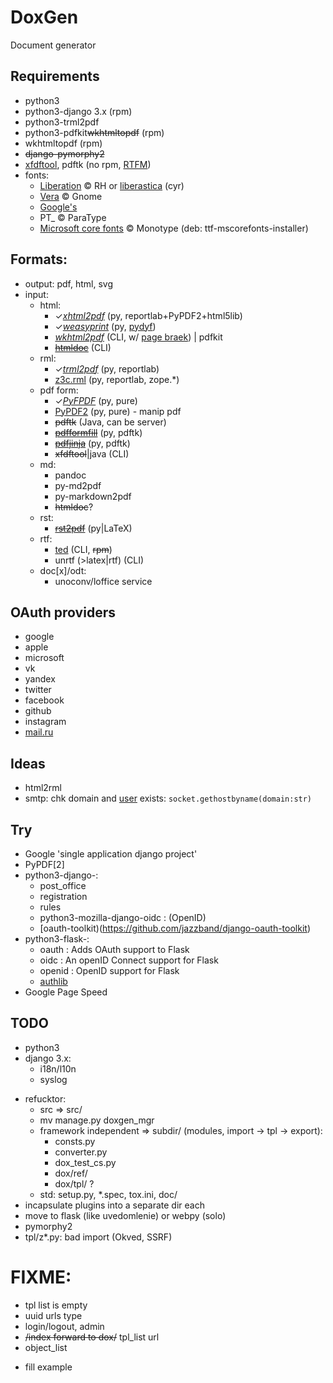 # DoxGen

Document generator

## Requirements

- python3
- python3-django 3.x (rpm)
- python3-trml2pdf
- python3-pdfkit~~wkhtmltopdf~~ (rpm)
- wkhtmltopdf (rpm)
- ~~django-pymorphy2~~
- [xfdftool](http://dik123.blogspot.com/2010/06/pdf.html), pdftk (no rpm, [RTFM](http://www.myown1.com/linux/pdf_formfill.shtml))
- fonts:
  - [Liberation](https://github.com/liberationfonts/liberation-fonts) &copy; RH or [liberastica](https://code.google.com/archive/p/liberastika/) (cyr)
  - [Vera](https://download.gnome.org/sources/ttf-bitstream-vera/1.10/) &copy; Gnome
  - [Google's](https://github.com/google/fonts)
  - PT_ &copy; ParaType
  - [Microsoft core fonts](https://sourceforge.net/projects/corefonts/) &copy; Monotype (deb: ttf-mscorefonts-installer)

## Formats:

- output: pdf, html, svg
- input:
  - html:
    - &check;[*xhtml2pdf*](https://github.com/xhtml2pdf/xhtml2pdf) (py, reportlab+PyPDF2+html5lib)
    - &check;[*weasyprint*](https://www.courtbouillon.org/weasyprint) (py, [pydyf](https://github.com/CourtBouillon/pydyf))
    - [*wkhtml2pdf*](https://github.com/wkhtmltopdf/wkhtmltopdf) (CLI, w/ [page braek](https://github.com/wkhtmltopdf/wkhtmltopdf/issues/2982)) | pdfkit
    - [~~htmldoc~~](https://github.com/michaelrsweet/htmldoc/) (CLI)
  - rml:
    - &check;[*trml2pdf*](https://github.com/tieugene/trml2pdf) (py, reportlab)
    - [z3c.rml](https://github.com/tieugene/z3c.rml) (py, reportlab, zope.*)
  - pdf form:
    - &check;[*PyFPDF*](https://github.com/reingart/pyfpdf) (py, pure)
    - [PyPDF2](https://github.com/mstamy2/PyPDF2) (py, pure) - manip pdf
    - ~~pdftk~~ (Java, can be server)
    - [~~pdfformfill~~](https://github.com/frainfreeze/pdformfill) (py, pdftk)
    - [~~pdfjinja~~](https://github.com/rammie/pdfjinja) (py, pdftk)
    - ~~xfdftool~~|java (CLI)
  - md:
    - pandoc
    - py-md2pdf
    - py-markdown2pdf
    - ~~htmldoc~~?
  - rst:
     - [~~rst2pdf~~](https://github.com/ralsina/rst2pdf) (py|LaTeX)
  - rtf:
    - [ted](https://nllgg.nl/Ted/) (CLI, ~~rpm~~)
    - unrtf (>latex|rtf) (CLI)
  - doc[x]/odt:
    - unoconv/loffice service

## OAuth providers

- google
- apple
- microsoft
- vk
- yandex
- twitter
- facebook
- github
- instagram
- [mail.ru](https://help.mail.ru/developers/oauth)

## Ideas

- html2rml
- smtp: chk domain and [user](https://github.com/un33k/python-emailahoy) exists:
  `socket.gethostbyname(domain:str)`

## Try

- Google 'single application django project'
- PyPDF[2]
- python3-django-:
  - post_office
  - registration
  - rules
  - python3-mozilla-django-oidc : (OpenID)
  - [oauth-toolkit)(https://github.com/jazzband/django-oauth-toolkit)
- python3-flask-:
  - oauth : Adds OAuth support to Flask
  - oidc : An openID Connect support for Flask
  - openid : OpenID support for Flask
  - [authlib](https://github.com/lepture/flask-oauthlib)
- Google Page Speed

## TODO
+ python3
+ django 3.x:
  - i18n/l10n
  - syslog
- refucktor:
  - src &rArr; src/
  - mv manage.py doxgen_mgr
  - framework independent &rArr; subdir/ (modules, import &rarr; tpl &rarr; export):
    - consts.py
    - converter.py
    - dox_test_cs.py
    - dox/ref/
    - dox/tpl/ ?
  - std: setup.py, *.spec, tox.ini, doc/
- incapsulate plugins into a separate dir each
- move to flask (like uvedomlenie) or webpy (solo)
- pymorphy2
- tpl/z*.py: bad import (Okved, SSRF)

# FIXME:
+ tpl list is empty
+ uuid urls type
+ login/logout, admin
+ ~~/index forward to dox/~~ tpl_list url
+ object_list
- fill example
